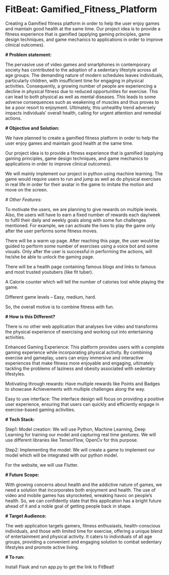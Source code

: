 # FitBeat: Gamified_Fitness_Platform
Creating a Gamified fitness platform in order to help the user enjoy games and maintain good health at the same time.  Our project idea is to provide a fitness experience that is gamified (applying gaming principles, game design techniques, and game mechanics to applications in order to improve clinical outcomes).

**# Problem statement:**

The pervasive use of video games and smartphones in contemporary society has contributed to the adoption of a sedentary lifestyle across all age groups. The demanding nature of modern schedules leaves individuals, particularly children, with insufficient time for engaging in physical activities. Consequently, a growing number of people are experiencing a decline in physical fitness due to reduced opportunities for exercise. This can lead to both physical as well as mental diseases. This leads to some adverse consequences such as weakening of muscles and thus proves to be a poor resort to enjoyment. Ultimately, this unhealthy trend adversely impacts individuals’ overall health, calling for urgent attention and remedial actions.

**# Objective and Solution:**

We have planned to create a gamified fitness platform in order to help the user enjoy games and maintain good health at the same time.

Our project idea is to provide a fitness experience that is gamified (applying gaming principles, game design techniques, and game mechanics to applications in order to improve clinical outcomes).

We will mainly implement our project in python using machine learning. The game would require users to run and jump as well as do physical exercises in real life in order for their avatar in the game to imitate the motion and move on the screen.

*# Other Features:*

To motivate the users, we are planning to give rewards on multiple levels. Also, the users will have to earn a fixed number of rewards each day/week to fulfil their daily and weekly goals along with some fun challenges mentioned. For example, we can activate the lives to play the game only after the user performs some fitness moves.

There will be a warm up page. After reaching this page, the user would be guided to perform some number of exercises using a voice bot and some visuals. Only after the user is successful in performing the actions, will he/she be able to unlock the gaming page.

There will be a health page containing famous blogs and links to famous and most trusted youtubers (like fit tuber).

A Calorie counter which will tell the number of calories lost while playing the game.

Different game levels – Easy, medium, hard.

So, the overall motive is to combine fitness with fun.

**# How is this Different?**

There is no other web application that analyses live video and transforms the physical experience of exercising and working out into entertaining activities.

Enhanced Gaming Experience: This platform provides users with a complete gaming experience while incorporating physical activity. By combining exercise and gameplay, users can enjoy immersive and interactive experiences that make fitness more enjoyable and engaging, ultimately tackling the problems of laziness and obesity associated with sedentary lifestyles.

Motivating through rewards: Have multiple rewards like Points and Badges to showcase Achievements with multiple challenges along the way.

Easy to use interface: The interface design will focus on providing a positive user experience, ensuring that users can quickly and efficiently engage in exercise-based gaming activities.

**# Tech Stack:**

Step1: Model creation: We will use Python, Machine Learning, Deep Learning for training our model and capturing real time gestures. We will use different libraries like TensorFlow, OpenCv for this purpose.

Step2: Implementing the model: We will create a game to implement our model which will be integrated with our python model.

For the website, we will use Flutter.

**# Future Scope:**

With growing concerns about health and the addictive nature of games, we need a solution that incorporates both enjoyment and health. The use of video and mobile games has skyrocketed, wreaking havoc on people’s health. So, we can confidently state that this application has a bright future ahead of it and a noble goal of getting people back in shape.

**# Target Audience:**

The web application targets gamers, fitness enthusiasts, health-conscious individuals, and those with limited time for exercise, offering a unique blend of entertainment and physical activity. It caters to individuals of all age groups, providing a convenient and engaging solution to combat sedentary lifestyles and promote active living.

**# To run:**

Install Flask and run app.py to get the link to FitBeat!
